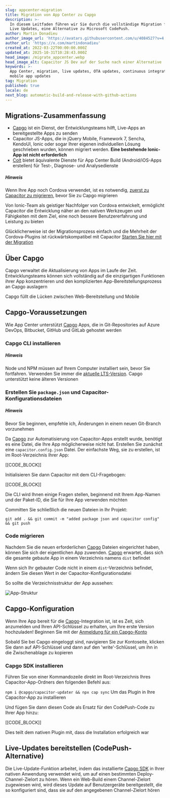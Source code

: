 ```yaml
---
slug: appcenter-migration
title: Migration von App Center zu Capgo
description: >-
  In diesem Leitfaden führen wir Sie durch die vollständige Migration für Capgo
  Live Updates, eine Alternative zu Microsoft CodePush.
author: Martin Donadieu
author_image_url: 'https://avatars.githubusercontent.com/u/4084527?v=4'
author_url: 'https://x.com/martindonadieu'
created_at: 2022-03-22T00:00:00.000Z
updated_at: 2025-10-31T10:28:43.000Z
head_image: /migrate_appcenter.webp
head_image_alt: Capacitor JS Dev auf der Suche nach einer Alternative
keywords: >-
  App Center, migration, live updates, OTA updates, continuous integration,
  mobile app updates
tag: Migration
published: true
locale: de
next_blog: automatic-build-and-release-with-github-actions
---
```


## Migrations-Zusammenfassung

* [Capgo](/register/) ist ein Dienst, der Entwicklungsteams hilft, Live-Apps an bereitgestellte Apps zu senden
* Capacitor JS-Apps, die in jQuery Mobile, Framework 7, Sencha, KendoUI, Ionic oder sogar Ihrer eigenen individuellen Lösung geschrieben wurden, können migriert werden. **Eine bestehende Ionic-App ist nicht erforderlich**
* [Colt](https://voltbuild/) bietet äquivalente Dienste für App Center Build (Android/iOS-Apps erstellen) für Test-, Diagnose- und Analysedienste

##### Hinweis

Wenn Ihre App noch Cordova verwendet, ist es notwendig, [zuerst zu Capacitor zu migrieren](https://capacitorjs.com/docs/cordova/migrating-from-cordova-to-capacitor/), bevor Sie zu Capgo migrieren

Von Ionic-Team als geistiger Nachfolger von Cordova entwickelt, ermöglicht Capacitor die Entwicklung näher an den nativen Werkzeugen und Fähigkeiten mit dem Ziel, eine noch bessere Benutzererfahrung und Leistung zu bieten

Glücklicherweise ist der Migrationsprozess einfach und die Mehrheit der Cordova-Plugins ist rückwärtskompatibel mit Capacitor [Starten Sie hier mit der Migration](https://capacitorjs.com/docs/cordova/migrating-from-cordova-to-capacitor/)

## Über Capgo

Capgo verwaltet die Aktualisierung von Apps im Laufe der Zeit. Entwicklungsteams können sich vollständig auf die einzigartigen Funktionen ihrer App konzentrieren und den komplizierten App-Bereitstellungsprozess an Capgo auslagern

Capgo füllt die Lücken zwischen Web-Bereitstellung und Mobile

## Capgo-Voraussetzungen

Wie App Center unterstützt [Capgo](/register/) Apps, die in Git-Repositories auf Azure DevOps, Bitbucket, GitHub und GitLab gehostet werden

### Capgo CLI installieren

##### Hinweis

Node und NPM müssen auf Ihrem Computer installiert sein, bevor Sie fortfahren. Verwenden Sie immer die [aktuelle LTS-Version](https://nodejsorg/). Capgo unterstützt keine älteren Versionen

### Erstellen Sie `package.json` und Capacitor-Konfigurationsdateien

##### Hinweis

Bevor Sie beginnen, empfehle ich, Änderungen in einem neuen Git-Branch vorzunehmen

Da [Capgo](/register/) zur Automatisierung von Capacitor-Apps erstellt wurde, benötigt es eine Datei, die Ihre App möglicherweise nicht hat. Erstellen Sie zunächst eine `capacitor.config.json` Datei. Der einfachste Weg, sie zu erstellen, ist im Root-Verzeichnis Ihrer App:

[[CODE_BLOCK]]

Initialisieren Sie dann Capacitor mit dem CLI-Fragebogen:

[[CODE_BLOCK]]

Die CLI wird Ihnen einige Fragen stellen, beginnend mit Ihrem App-Namen und der Paket-ID, die Sie für Ihre App verwenden möchten

Committen Sie schließlich die neuen Dateien in Ihr Projekt:

    git add . && git commit -m "added package json and capacitor config" && git push

### Code migrieren

Nachdem Sie die neuen erforderlichen [Capgo](/register/) Dateien eingerichtet haben, können Sie sich der eigentlichen App zuwenden. [Capgo](/register/) erwartet, dass sich die gesamte gebaute App in einem Verzeichnis namens `dist` befindet

Wenn sich Ihr gebauter Code nicht in einem `dist`-Verzeichnis befindet, ändern Sie diesen Wert in der Capacitor-Konfigurationsdatei

So sollte die Verzeichnisstruktur der App aussehen:

![App-Struktur](/directory_looklike.webp)

## Capgo-Konfiguration

Wenn Ihre App bereit für die [Capgo](https://console.capgo.app/)-Integration ist, ist es Zeit, sich anzumelden und Ihren API-Schlüssel zu erhalten, um Ihre erste Version hochzuladen! Beginnen Sie mit der [Anmeldung für ein Capgo-Konto](/register/)

Sobald Sie bei Capgo eingeloggt sind, navigieren Sie zur Kontoseite, klicken Sie dann auf API-Schlüssel und dann auf den 'write'-Schlüssel, um ihn in die Zwischenablage zu kopieren

### Capgo SDK installieren

Führen Sie von einer Kommandozeile direkt im Root-Verzeichnis Ihres Capacitor-App-Ordners den folgenden Befehl aus:

`npm i @capgo/capacitor-updater && npx cap sync`
Um das Plugin in Ihre Capacitor-App zu installieren

Und fügen Sie dann diesen Code als Ersatz für den CodePush-Code zu Ihrer App hinzu:

[[CODE_BLOCK]]

Dies teilt dem nativen Plugin mit, dass die Installation erfolgreich war

## Live-Updates bereitstellen (CodePush-Alternative)

Die Live-Update-Funktion arbeitet, indem das installierte [Capgo SDK](https://github.com/Cap-go/capacitor-updater/) in Ihrer nativen Anwendung verwendet wird, um auf einen bestimmten Deploy-Channel-Zielort zu hören. Wenn ein Web-Build einem Channel-Zielort zugewiesen wird, wird dieses Update auf Benutzergeräte bereitgestellt, die so konfiguriert sind, dass sie auf den angegebenen Channel-Zielort hören
